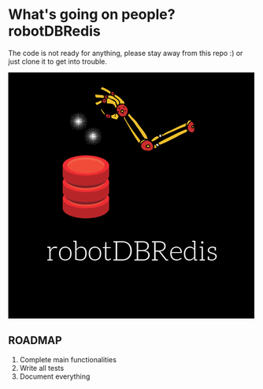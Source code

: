# What's going on people? robotDBRedis

The code is not ready for anything, please stay away from this repo :) or
just clone it to get into trouble.

![alt text](https://github.com/cagbal/robotDBRedis/blob/master/imgs/logo.png "robotDBRedis logo")


## ROADMAP
1. Complete main functionalities
2. Write all tests
3. Document everything
